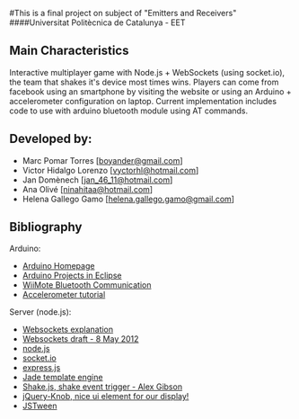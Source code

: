 #This is a final project on subject of  "Emitters and Receivers"
####Universitat Politècnica de Catalunya - EET

Main Characteristics
--------------------
Interactive multiplayer game with Node.js + WebSockets (using socket.io), the team that shakes it's device most times wins.
Players can come from facebook using an smartphone by visiting the website or using an Arduino + accelerometer configuration on laptop.
Current implementation includes code to use with arduino bluetooth module using AT commands.

Developed by:
-------------
- Marc Pomar Torres [boyander@gmail.com]
- Victor Hidalgo Lorenzo [vyctorhl@hotmail.com]
- Jan Domènech [jan_46_11@hotmail.com]
- Ana Olivé [ninahitaa@hotmail.com]
- Helena Gallego Gamo [helena.gallego.gamo@gmail.com]

Bibliography
------------
Arduino:
- [Arduino Homepage](http://arduino.cc/)
- [Arduino Projects in Eclipse](http://arduino.cc/playground/Code/Eclipse)
- [WiiMote Bluetooth Communication](http://wiibrew.org/wiki/Wiimote)
- [Accelerometer tutorial](http://www.instructables.com/id/Accelerometer-Gyro-Tutorial/)

Server (node.js):
- [Websockets explanation](http://today.java.net/article/2010/04/26/html5-server-push-technologies-part-2)
- [Websockets draft - 8 May 2012](http://dev.w3.org/html5/websockets/#the-websocket-interface)
- [node.js](http://nodejs.org/)
- [socket.io](http://socket.io/)
- [express.js](http://expressjs.com/) 
- [Jade template engine](http://jade-lang.com/)
- [Shake.js, shake event trigger - Alex Gibson](https://github.com/alexgibson/shake.js)
- [jQuery-Knob, nice ui element for our display!](https://github.com/aterrien/jQuery-Knob)
- [JSTween](http://jstween.blogspot.com.es/)
